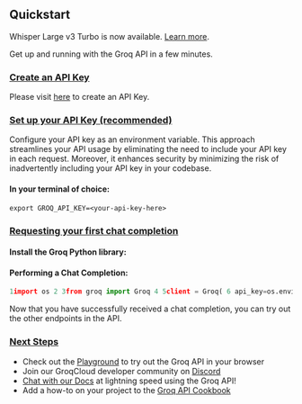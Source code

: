 ## Quickstart

Whisper Large v3 Turbo is now available. [Learn more](https://groq.com/whisper-large-v3-turbo-now-available-on-groq-combining-speed-quality-for-speech-recognition/).

Get up and running with the Groq API in a few minutes.

### [Create an API Key](https://console.groq.com/docs/quickstart#create-an-api-key)

Please visit [here](https://console.groq.com/keys) to create an API Key.

### [Set up your API Key (recommended)](https://console.groq.com/docs/quickstart#set-up-your-api-key-recommended)

Configure your API key as an environment variable. This approach streamlines your API usage by eliminating the need to include your API key in each request. Moreover, it enhances security by minimizing the risk of inadvertently including your API key in your codebase.

#### In your terminal of choice:

```shell
export GROQ_API_KEY=<your-api-key-here>
```

### [Requesting your first chat completion](https://console.groq.com/docs/quickstart#requesting-your-first-chat-completion)

#### Install the Groq Python library:

#### Performing a Chat Completion:

```py
1import os 2 3from groq import Groq 4 5client = Groq( 6 api_key=os.environ.get("GROQ_API_KEY"), 7) 8 9chat_completion = client.chat.completions.create( 10 messages=[ 11 { 12 "role": "user", 13 "content": "Explain the importance of fast language models", 14 } 15 ], 16 model="llama3-8b-8192", 17) 18 19print(chat_completion.choices[0].message.content)
```

Now that you have successfully received a chat completion, you can try out the other endpoints in the API.

### [Next Steps](https://console.groq.com/docs/quickstart#next-steps)

-   Check out the [Playground](https://console.groq.com/playground) to try out the Groq API in your browser
-   Join our GroqCloud developer community on [Discord](https://discord.gg/groq)
-   [Chat with our Docs](https://docs-chat.groqcloud.com/) at lightning speed using the Groq API!
-   Add a how-to on your project to the [Groq API Cookbook](https://github.com/groq/groq-api-cookbook)